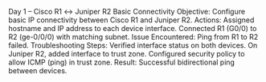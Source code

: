 Day 1 – Cisco R1 ↔ Juniper R2 Basic Connectivity
Objective: Configure basic IP connectivity between Cisco R1 and Juniper R2.
Actions:
Assigned hostname and IP address to each device interface.
Connected R1 (G0/0) to R2 (ge-0/0/0) with matching subnet.
Issue Encountered: Ping from R1 to R2 failed.
Troubleshooting Steps:
Verified interface status on both devices.
On Juniper R2, added interface to trust zone.
Configured security policy to allow ICMP (ping) in trust zone.
Result: Successful bidirectional ping between devices.